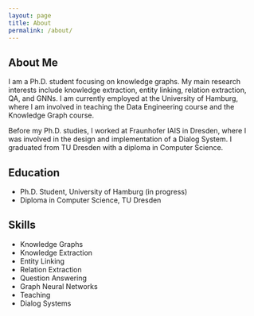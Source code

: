 ```yaml
---
layout: page
title: About
permalink: /about/
---
```


## About Me

I am a Ph.D. student focusing on knowledge graphs. My main research interests include knowledge extraction, entity linking, relation extraction, QA, and GNNs. I am currently employed at the University of Hamburg, where I am involved in teaching the Data Engineering course and the Knowledge Graph course.

Before my Ph.D. studies, I worked at Fraunhofer IAIS in Dresden, where I was involved in the design and implementation of a Dialog System. I graduated from TU Dresden with a diploma in Computer Science.

## Education
- Ph.D. Student, University of Hamburg (in progress)
- Diploma in Computer Science, TU Dresden

## Skills
- Knowledge Graphs
- Knowledge Extraction
- Entity Linking
- Relation Extraction
- Question Answering
- Graph Neural Networks
- Teaching
- Dialog Systems
